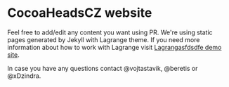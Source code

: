 # CocoaHeadsCZ website

Feel free to add/edit any content you want using PR. We're using static pages generated by Jekyll with Lagrange theme. If you need more information about how to work with Lagrange visit [Lagrangasfdsdfe demo site](https://lenpaul.github.io/Lagrange/).

In case you have any questions contact @vojtastavik, @beretis or @xDzindra.

